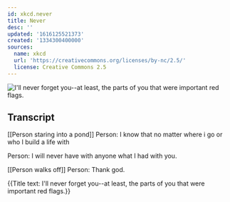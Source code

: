 ```yaml
---
id: xkcd.never
title: Never
desc: ''
updated: '1616125521373'
created: '1334300400000'
sources:
  name: xkcd
  url: 'https://creativecommons.org/licenses/by-nc/2.5/'
  license: Creative Commons 2.5
---
```

![I'll never forget you--at least, the parts of you that were important red flags.](https://imgs.xkcd.com/comics/never.png)

## Transcript
[[Person staring into a pond]]
Person: I know that no matter where i go or who I build a life with

Person: I will never have with anyone what I had with you.

[[Person walks off]]
Person: Thank god.

{{Title text: I'll never forget you--at least, the parts of you that were important red flags.}}
